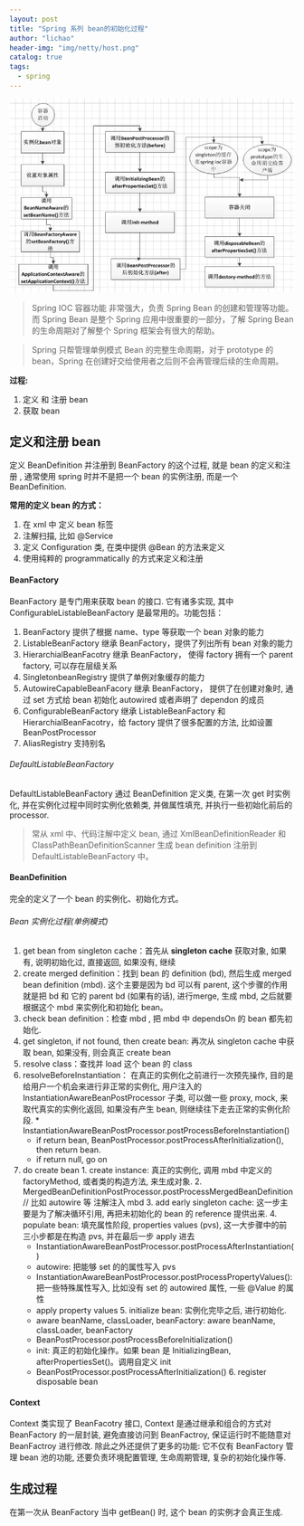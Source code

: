 ```yaml
---
layout: post
title: "Spring 系列 bean的初始化过程"
author: "lichao"
header-img: "img/netty/host.png"
catalog: true
tags:
  - spring
---
```

![dubbo](/img/spring/2.webp)


>  Spring IOC 容器功能 非常强大，负责 Spring Bean 的创建和管理等功能。而 Spring Bean 是整个 Spring 应用中很重要的一部分，了解 Spring Bean 的生命周期对了解整个 Spring 框架会有很大的帮助。

> Spring 只帮管理单例模式 Bean 的完整生命周期，对于 prototype 的 bean，Spring 在创建好交给使用者之后则不会再管理后续的生命周期。



**过程:**
1. 定义 和 注册 bean
2. 获取 bean

## 定义和注册 bean
定义 BeanDefinition 并注册到 BeanFactory 的这个过程, 就是 bean 的定义和注册 , 通常使用 spring 时并不是把一个 bean 的实例注册, 而是一个 BeanDefinition.

**常用的定义 bean 的方式：**
1. 在 xml 中 定义 bean 标签
2. 注解扫描, 比如 @Service
3. 定义 Configuration 类, 在类中提供 @Bean 的方法来定义
4. 使用纯粹的 programmatically 的方式来定义和注册


#### BeanFactory
BeanFactory 是专门用来获取 bean 的接口. 它有诸多实现, 其中 ConfigurableListableBeanFactory 是最常用的。功能包括：
1. BeanFactory 提供了根据 name、type 等获取一个 bean 对象的能力
2. ListableBeanFactory 继承 BeanFactory，提供了列出所有 bean 对象的能力
3. HierarchialBeanFacotry 继承 BeanFactory， 使得 factory 拥有一个 parent factory, 可以存在层级关系
4. SingletonbeanRegistry 提供了单例对象缓存的能力
5. AutowireCapableBeanFacory 继承 BeanFactory， 提供了在创建对象时, 通过 set 方式给 bean 初始化 autowired 或者声明了 dependon 的成员
6. ConfigurableBeanFactory 继承 ListableBeanFactory 和 HierarchialBeanFacotry，给 factory 提供了很多配置的方法, 比如设置 BeanPostProcessor
7. AliasRegistry 支持别名

###### DefaultListableBeanFactory
DefaultListableBeanFactory 通过 BeanDefinition 定义类, 在第一次 get 时实例化, 并在实例化过程中同时实例化依赖类, 并做属性填充, 并执行一些初始化前后的 processor.

> 常从 xml 中、代码注解中定义 bean, 通过 XmlBeanDefinitionReader 和 ClassPathBeanDefinitionScanner 生成 bean definition 注册到 DefaultListableBeanFactory 中。

#### BeanDefinition
完全的定义了一个 bean 的实例化、初始化方式。

###### Bean 实例化过程(单例模式)
1. get bean from singleton cache：首先从 **singleton cache** 获取对象, 如果有, 说明初始化过, 直接返回, 如果没有, 继续
2. create merged definition：找到 bean 的 definition (bd), 然后生成 merged bean definition (mbd). 这个主要是因为 bd 可以有 parent, 这个步骤的作用就是把 bd 和 它的 parent bd (如果有的话), 进行merge, 生成 mbd, 之后就要根据这个 mbd 来实例化和初始化 bean。
3. check bean definition：检查 mbd , 把 mbd 中 dependsOn 的 bean 都先初始化.
4. get singleton, if not found, then create bean: 再次从 singleton cache 中获取 bean, 如果没有, 则会真正 create bean
  1. resolve class：查找并 load 这个 bean 的 class
  2. resolveBeforeInstantiation： 在真正的实例化之前进行一次预先操作, 目的是给用户一个机会来进行非正常的实例化, 用户注入的 InstantiationAwareBeanPostProcessor 子类, 可以做一些 proxy, mock, 来取代真实的实例化返回, 如果没有产生 bean, 则继续往下走去正常的实例化阶段.
    * InstantiationAwareBeanPostProcessor.postProcessBeforeInstantiation()
      * if return bean, BeanPostProcessor.postProcessAfterInitialization(), then return bean.
      * if return null, go on
  3. do create bean
    1. create instance: 真正的实例化, 调用 mbd 中定义的 factoryMethod, 或者类的构造方法, 来生成对象.
    2. MergedBeanDefinitionPostProcessor.postProcessMergedBeanDefinition // 比如 autowire 等 注解注入 mbd
    3. add early singleton cache: 这一步主要是为了解决循环引用, 再把未初始化的 bean 的 reference 提供出来.
    4. populate bean: 填充属性阶段, properties values (pvs), 这一大步骤中的前三小步都是在构造 pvs, 并在最后一步 apply 进去
      * InstantiationAwareBeanPostProcessor.postProcessAfterInstantiation()
      * autowire: 把能够 set 的的属性写入 pvs
      * InstantiationAwareBeanPostProcessor.postProcessPropertyValues(): 把一些特殊属性写入, 比如没有 set 的 autowired 属性, 一些 @Value 的属性
      * apply property values
    5. initialize bean: 实例化完毕之后, 进行初始化.
      * aware beanName, classLoader, beanFactory: aware beanName, classLoader, beanFactory
      * BeanPostProcessor.postProcessBeforeInitialization()
      * init: 真正的初始化操作。如果 bean 是 InitializingBean, afterPropertiesSet()。调用自定义 init
      * BeanPostProcessor.postProcessAfterInitialization()
    6. register disposable bean



 







#### Context
Context 类实现了 BeanFacotry 接口, Context 是通过继承和组合的方式对 BeanFactory 的一层封装, 避免直接访问到 BeanFactroy, 保证运行时不能随意对 BeanFactroy 进行修改. 除此之外还提供了更多的功能: 它不仅有 BeanFactory 管理 bean 池的功能, 还要负责环境配置管理, 生命周期管理, 复杂的初始化操作等.


## 生成过程
在第一次从 BeanFactory 当中 getBean() 时, 这个 bean 的实例才会真正生成.